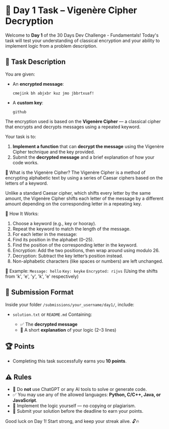 # 🧩 Day 1 Task – Vigenère Cipher Decryption

Welcome to **Day 1** of the 30 Days Dev Challenge - Fundamentals!
Today's task will test your understanding of classical encryption and your ability to implement logic from a problem description.

## 📝 Task Description

You are given:

* An **encrypted message**:

  ```
  cmejink bh abjxbr kuz jmo jbbrtxuaf!
  ```

* A **custom key**:

  ```
  github
  ```

The encryption used is based on the **Vigenère Cipher** — a classical cipher that encrypts and decrypts messages using a repeated keyword.

Your task is to:

1. **Implement a function** that can **decrypt the message** using the Vigenère Cipher technique and the key provided.
2. Submit the **decrypted message** and a brief explanation of how your code works.

🔐 What is the Vigenère Cipher?
The Vigenère Cipher is a method of encrypting alphabetic text by using a series of Caesar ciphers based on the letters of a keyword.

Unlike a standard Caesar cipher, which shifts every letter by the same amount, the Vigenère Cipher shifts each letter of the message by a different amount depending on the corresponding letter in a repeating key.

🧠 How It Works:
1. Choose a keyword (e.g., key or hooray).
2. Repeat the keyword to match the length of the message.
3. For each letter in the message:
4. Find its position in the alphabet (0–25).
5. Find the position of the corresponding letter in the keyword.
6. Encryption: Add the two positions, then wrap around using modulo 26.
7. Decryption: Subtract the key letter’s position instead.
8. Non-alphabetic characters (like spaces or numbers) are left unchanged.

📘 Example:
`Message: hello`
`Key: keyke`
`Encrypted: rijvs`
(Using the shifts from 'k', 'e', 'y', 'k', 'e' respectively)

## 📂 Submission Format

Inside your folder `/submissions/your_username/day1/`, include:

* `solution.txt` or `README.md`
  Containing:

  * ✅ The **decrypted message**
  * 🧠 A short **explanation** of your logic (2–3 lines)


## 🏆 Points

* Completing this task successfully earns you **10 points**.

## ⚠️ Rules

* 🚫 Do **not** use ChatGPT or any AI tools to solve or generate code.
* ✅ You may use any of the allowed languages: **Python, C/C++, Java, or JavaScript**.
* 🧠 Implement the logic yourself — no copying or plagiarism.
* 📅 Submit your solution before the deadline to earn your points.

Good luck on Day 1!
Start strong, and keep your streak alive. 🔓🔥

